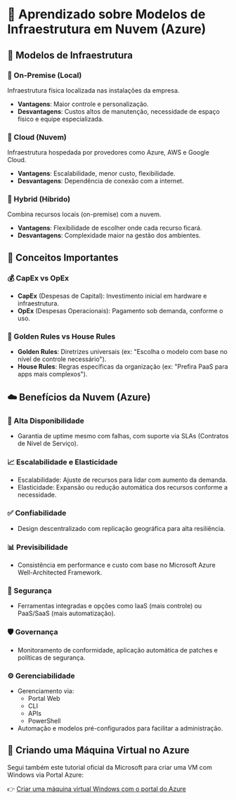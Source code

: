 # 📘 Aprendizado sobre Modelos de Infraestrutura em Nuvem (Azure)

## 🏢 Modelos de Infraestrutura

### 🔹 On-Premise (Local)
Infraestrutura física localizada nas instalações da empresa.

- **Vantagens**: Maior controle e personalização.
- **Desvantagens**: Custos altos de manutenção, necessidade de espaço físico e equipe especializada.

### 🔹 Cloud (Nuvem)
Infraestrutura hospedada por provedores como Azure, AWS e Google Cloud.

- **Vantagens**: Escalabilidade, menor custo, flexibilidade.
- **Desvantagens**: Dependência de conexão com a internet.

### 🔹 Hybrid (Híbrido)
Combina recursos locais (on-premise) com a nuvem.

- **Vantagens**: Flexibilidade de escolher onde cada recurso ficará.
- **Desvantagens**: Complexidade maior na gestão dos ambientes.

## 📐 Conceitos Importantes

### 💰 CapEx vs OpEx
- **CapEx** (Despesas de Capital): Investimento inicial em hardware e infraestrutura.
- **OpEx** (Despesas Operacionais): Pagamento sob demanda, conforme o uso.

### 📌 Golden Rules vs House Rules
- **Golden Rules**: Diretrizes universais (ex: "Escolha o modelo com base no nível de controle necessário").
- **House Rules**: Regras específicas da organização (ex: "Prefira PaaS para apps mais complexos").

## ☁️ Benefícios da Nuvem (Azure)

### 🔄 Alta Disponibilidade
- Garantia de uptime mesmo com falhas, com suporte via SLAs (Contratos de Nível de Serviço).

### 📈 Escalabilidade e Elasticidade
- Escalabilidade: Ajuste de recursos para lidar com aumento da demanda.
- Elasticidade: Expansão ou redução automática dos recursos conforme a necessidade.

### ✅ Confiabilidade
- Design descentralizado com replicação geográfica para alta resiliência.

### 📊 Previsibilidade
- Consistência em performance e custo com base no Microsoft Azure Well-Architected Framework.

### 🔐 Segurança
- Ferramentas integradas e opções como IaaS (mais controle) ou PaaS/SaaS (mais automatização).

### 🛡️ Governança
- Monitoramento de conformidade, aplicação automática de patches e políticas de segurança.

### ⚙️ Gerenciabilidade
- Gerenciamento via:
  - Portal Web
  - CLI
  - APIs
  - PowerShell
- Automação e modelos pré-configurados para facilitar a administração.

## 🚀 Criando uma Máquina Virtual no Azure
Segui também este tutorial oficial da Microsoft para criar uma VM com Windows via Portal Azure:

👉 [Criar uma máquina virtual Windows com o portal do Azure](https://learn.microsoft.com/pt-br/azure/virtual-machines/windows/quick-create-portal)
